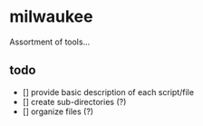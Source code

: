 # milwaukee
Assortment of tools...

## todo

- [] provide basic description of each script/file
- [] create sub-directories (?)
- [] organize files (?)
